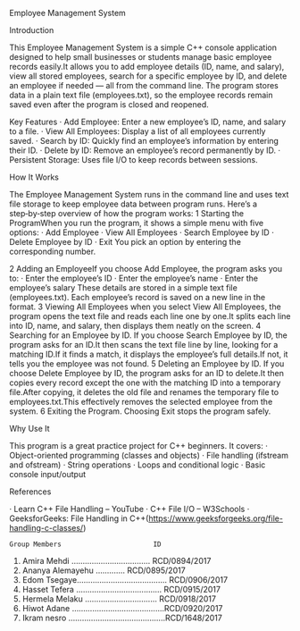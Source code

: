 Employee Management System 

Introduction

This Employee Management System is a simple C++ console application designed to help small businesses or students manage basic employee records easily.It allows you to add employee details (ID, name, and salary), view all stored employees, search for a specific employee by ID, and delete an employee if needed — all from the command line. The program stores data in a plain text file (employees.txt), so the employee records remain saved even after the program is closed and reopened.

Key Features
·	Add Employee: Enter a new employee’s ID, name, and salary to a file.
·	View All Employees: Display a list of all employees currently saved.
·	Search by ID: Quickly find an employee’s information by entering their ID.
·	Delete by ID: Remove an employee’s record permanently by ID.
·	Persistent Storage: Uses file I/O to keep records between sessions.


How It Works

The Employee Management System runs in the command line and uses text file storage to keep employee data between program runs. Here’s a step‑by‑step overview of how the program works:
1 Starting the ProgramWhen you run the program, it shows a simple menu with five options:
·	Add Employee
·	View All Employees
·	Search Employee by ID
·	Delete Employee by ID
·	Exit
You pick an option by entering the corresponding number.

2️ Adding an EmployeeIf you choose Add Employee, the program asks you to:
·	Enter the employee’s ID
·	Enter the employee’s name
·	Enter the employee’s salary
These details are stored in a simple text file (employees.txt). Each employee’s record is saved on a new line in the format.
3️ Viewing All Employees when you select View All Employees, the program opens the text file and reads each line one by one.It splits each line into ID, name, and salary, then displays them neatly on the screen.
4️ Searching for an Employee by ID. If you choose Search Employee by ID, the program asks for an ID.It then scans the text file line by line, looking for a matching ID.If it finds a match, it displays the employee’s full details.If not, it tells you the employee was not found.
5 Deleting an Employee by ID. If you choose Delete Employee by ID, the program asks for an ID to delete.It then copies every record except the one with the matching ID into a temporary file.After copying, it deletes the old file and renames the temporary file to employees.txt.This effectively removes the selected employee from the system.
6️ Exiting the Program. Choosing Exit stops the program safely.

Why Use It

This program is a great practice project for C++ beginners. It covers:
·	Object-oriented programming (classes and objects)
·	File handling (ifstream and ofstream)
·	String operations
·	Loops and conditional logic
·	Basic console input/output


References

·	Learn C++ File Handling – YouTube
·	C++ File I/O – W3Schools
·	GeeksforGeeks: File Handling in C++(https://www.geeksforgeeks.org/file-handling-c-classes/)


      
    Group Members 			      		ID
1.	Amira Mehdi  …………………….…....... RCD/0894/2017
2.	Ananya Alemayehu ............. RCD/0895/2017
3.	Edom Tsegaye…………………….….....……. RCD/0906/2017
4.	Hasset Tefera ……………………………..... RCD/0915/2017
5.	Hermela  Melaku ………………………..... RCD/0918/2017
6.	Hiwot Adane …………………………..…......RCD/0920/2017
7.	Ikram nesro ……………………………….......RCD/1648/2017


